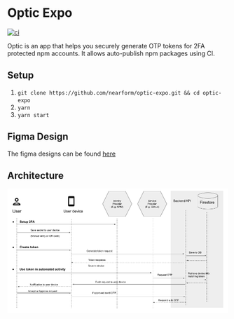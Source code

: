 # Optic Expo


[![ci](https://github.com/nearform/optic-expo/workflows/optic-expo-ci/badge.svg)](https://github.com/nearform/optic-expo/actions?query=workflow%3Aoptic-expo-ci)

Optic is an app that helps you securely generate OTP tokens for 2FA protected npm accounts. It allows auto-publish npm packages using CI.

## Setup
1. `git clone https://github.com/nearform/optic-expo.git && cd optic-expo`
2. `yarn`
3. `yarn start`

## Figma Design
The figma designs can be found [here](https://www.figma.com/file/weYT5rBr86ouDu3GziZGN2/Optic)

## Architecture

[![](docs/images/architecture.png)](https://docs.google.com/presentation/d/16038cTBefSKQezJk0IZKNXnSqaG2PnU07Sb2_qIkNe8/edit#slide=id.p)